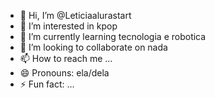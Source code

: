 - 👋 Hi, I’m @Leticiaalurastart
- 👀 I’m interested in kpop
- 🌱 I’m currently learning tecnologia e robotica
- 💞️ I’m looking to collaborate on nada
- 📫 How to reach me ...
- 😄 Pronouns: ela/dela
- ⚡ Fun fact: ...

<!---
Leticiaalurastart/Leticiaalurastart is a ✨ special ✨ repository because its `README.md` (this file) appears on your GitHub profile.
You can click the Preview link to take a look at your changes.
--->
